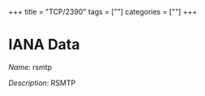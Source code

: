 +++
title = "TCP/2390"
tags = [""]
categories = [""]
+++

# IANA Data

_Name:_ rsmtp

_Description:_ RSMTP

